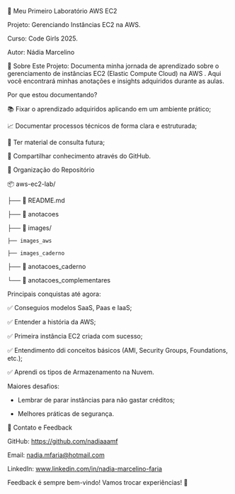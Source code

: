 🚀 Meu Primeiro Laboratório AWS EC2

Projeto: Gerenciando Instâncias EC2 na AWS.

Curso: Code Girls 2025. 

Autor: Nádia Marcelino

📝 Sobre Este Projeto: Documenta minha jornada de aprendizado sobre o gerenciamento de instâncias EC2 (Elastic Compute Cloud) na AWS . Aqui você encontrará minhas anotações e insights adquiridos durante as aulas.  

Por que estou documentando?

📚 Fixar o aprendizado adquiridos aplicando em um ambiente prático;

📈 Documentar processos técnicos de forma clara e estruturada;

🔄 Ter material de consulta futura;

🤝 Compartilhar conhecimento através do GitHub. 

📁 Organização do Repositório

📦 aws-ec2-lab/

├── 📄 README.md 

├── 📄 anotacoes

 ├── 📁 images/ 
 
    ├── images_aws
    
    ├── images_caderno
    
  ├── 📄 anotacoes_caderno
  
  └── 📄 anotacoes_complementares
 
Principais conquistas até agora:
 
✅ Conseguios modelos SaaS, Paas e IaaS;

✅ Entender a história da AWS;

✅ Primeira instância EC2 criada com sucesso;

✅ Entendimento ddi conceitos básicos (AMI, Security Groups, Foundations, etc.);

✅ Aprendi os tipos de Armazenamento na Nuvem.

Maiores desafios:

* Lembrar de parar instâncias para não gastar créditos;
  
* Melhores práticas de segurança.

🤝 Contato e Feedback

GitHub: https://github.com/nadiaaamf

Email: nadia.mfaria@hotmail.com

LinkedIn: www.linkedin.com/in/nadia-marcelino-faria 

Feedback é sempre bem-vindo! Vamos trocar experiências! 🚀
